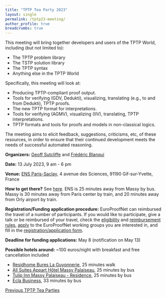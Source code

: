 ```yaml
---
title: "TPTP Tea Party 2023"
layout: single
permalink: /tptp23-meeting/
author_profile: true
breadcrumbs: true
---
```


<!--img src="/_pages/WG1/Jan2023/20230129_135357_resized.jpg"/-->

This meeting will bring together developers and users of the TPTP World, including (but not limited to):
  * The TPTP problem library
  * The TSTP solution library
  * The TPTP syntax
  * Anything else in the TPTP World

Specifically, this meeting will look at:
  * Producing TPTP-compliant proof output.
  * Tools for verifying (GDV, Dedukti), visualizing, translating (e.g., to and from Dedukti), TPTP proofs.
  * The new TPTP format for interpretations.
  * Tools for verifying (AGMV), visualizing (IIV), translating, TPTP interpretations.
  * TPTP formats and tools for proofs and models in non-classical logics.

The meeting aims to elicit feedback, suggestions, criticisms, etc, of these resources, in order to ensure that their continued development meets the needs of successful automated reasoning.

**Organizers:** [Geoff Sutcliffe](https://www.cs.miami.edu/home/geoff/) and [Frédéric Blanqui](https://blanqui.gitlabpages.inria.fr/)

**Date:** 13 July 2023, 9 am - 6 pm

**Venue:** [ENS Paris-Saclay](https://ens-paris-saclay.fr/), 4 avenue des Sciences, 91190 Gif-sur-Yvette, France

**How to get there?** See [here](https://ens-paris-saclay.fr/en/school/how-find-us). ENS is 25 minutes away from Massy by bus. Massy is 30 minutes away from Paris center by train, and 20 minutes away from Orly airport by train.

**Registration/Funding application procedure:** EuroProofNet can reimbursed the travel of a number of participants. If you would like to participate, give a talk or be reimbursed of your travel, check the [eligibility](https://europroofnet.github.io/eligibility/) and [reimbursement rules](https://europroofnet.github.io/reimbursement-rules/), [apply](https://e-services.cost.eu/action/CA20111/working-groups/apply) to the EuroProofNet working groups you are interested in, and fill in the [registration/application form](https://forms.gle/XQmngrzyA5swMaHe8).

**Deadline for funding applications:** May 8 (notification on May 13)

**Possible hotels around:** ~100 euros/night with breakfast and free cancellation included
- [Residhome Bures La Guyonnerie](https://www.booking.com/hotel/fr/la-guyonnerie.fr.html), 25 minutes walk
- [All Suites Appart Hôtel Massy Palaiseau](https://www.booking.com/hotel/fr/all-suites-palaiseau.fr.html), 25 minutes by bus
- [Tulip Inn Massy Palaiseau - Residence](https://www.booking.com/hotel/fr/tulip-inn-massy-palaiseau-residence.fr.html), 25 minutes by bus
- [Ecla Business](https://www.booking.com/hotel/fr/ecla-campus-palaiseau.fr.html), 33 minutes by bus 

<!--**Cost:** Participants will have to pay for their travel, accommodation and meals. If you are reimbursed by EuroProofNet, note that the daily allowance has been fixed at 125 euros. See the [reimbursement rules](https://europroofnet.github.io/reimbursement-rules/) for more details.-->

<!--**Participants (15):**-->

<!--**Programme:** TBA-->

[Previous TPTP Tea Parties](https://www.tptp.org/TPTP/TPTPTParty/)
